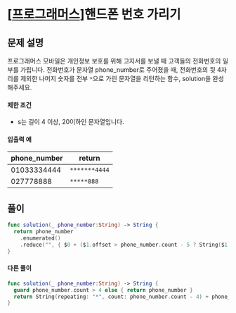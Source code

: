 # [[프로그래머스](https://programmers.co.kr/learn/courses/30/lessons/12948)]핸드폰 번호 가리기

## 문제 설명

프로그래머스 모바일은 개인정보 보호를 위해 고지서를 보낼 때 고객들의 전화번호의 일부를 가립니다.
전화번호가 문자열 phone_number로 주어졌을 때, 전화번호의 뒷 4자리를 제외한 나머지 숫자를 전부 `*`으로 가린 문자열을 리턴하는 함수, solution을 완성해주세요.

#### 제한 조건

- s는 길이 4 이상, 20이하인 문자열입니다.

#### 입출력 예

| phone_number | return        |
| ------------ | ------------- |
| 01033334444  | `*******4444` |
| 027778888    | `*****888`    |



## 풀이

```swift
func solution(_ phone_number:String) -> String {
  return phone_number
    .enumerated()
    .reduce("", { $0 + ($1.offset > phone_number.count - 5 ? String($1.element): "*") })
}
```

#### 다른 풀이

```swift
func solution(_ phone_number:String) -> String {
  guard phone_number.count > 4 else { return phone_number }
  return String(repeating: "*", count: phone_number.count - 4) + phone_number.suffix(4)
}
```

